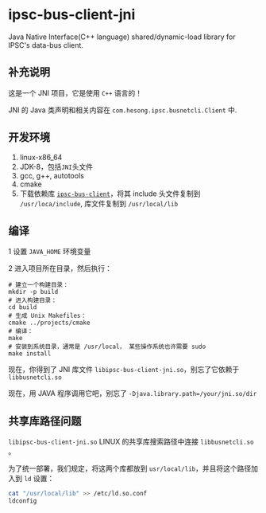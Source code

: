 # ipsc-bus-client-jni

Java Native Interface(C++ language) shared/dynamic-load library for IPSC's data-bus client.

## 补充说明

这是一个 JNI 项目，它是使用 `C++` 语言的！

JNI 的 Java 类声明和相关内容在 `com.hesong.ipsc.busnetcli.Client` 中.

## 开发环境

1. linux-x86_64
2. JDK-8，包括`JNI`头文件
3. gcc, g++, autotools
4. cmake
5. 下载依赖库 [`ipsc-bus-client`](https://bitbucket.org/hesong-opensource/ipsc-bus-client)，将其 include 头文件复制到 `/usr/loca/include`, 库文件复制到 `/usr/local/lib`

## 编译
1 设置 `JAVA_HOME` 环境变量

2 进入项目所在目录，然后执行：

```shell
# 建立一个构建目录：
mkdir -p build
# 进入构建目录：
cd build
# 生成 Unix Makefiles：
cmake ../projects/cmake
# 编译：
make
# 安装到系统目录，通常是 /usr/local， 某些操作系统也许需要 sudo
make install
```

现在，你得到了 JNI 库文件 `libipsc-bus-client-jni.so`，别忘了它依赖于 `libbusnetcli.so`

现在，用 JAVA 程序调用它吧，别忘了 `-Djava.library.path=/your/jni.so/dir`

## 共享库路径问题
`libipsc-bus-client-jni.so` LINUX 的共享库搜索路径中连接 `libbusnetcli.so ` 。

为了统一部署，我们规定，将这两个库都放到 `usr/local/lib`，并且将这个路径加入到 `ld` 设置：

```sh
cat "/usr/local/lib" >> /etc/ld.so.conf
ldconfig
```

